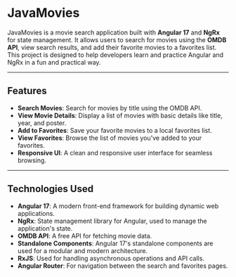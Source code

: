 # JavaMovies

JavaMovies is a movie search application built with **Angular 17** and **NgRx** for state management. It allows users to search for movies using the **OMDB API**, view search results, and add their favorite movies to a favorites list. This project is designed to help developers learn and practice Angular and NgRx in a fun and practical way.

---

## Features

- **Search Movies**: Search for movies by title using the OMDB API.
- **View Movie Details**: Display a list of movies with basic details like title, year, and poster.
- **Add to Favorites**: Save your favorite movies to a local favorites list.
- **View Favorites**: Browse the list of movies you've added to your favorites.
- **Responsive UI**: A clean and responsive user interface for seamless browsing.

---

## Technologies Used

- **Angular 17**: A modern front-end framework for building dynamic web applications.
- **NgRx**: State management library for Angular, used to manage the application's state.
- **OMDB API**: A free API for fetching movie data.
- **Standalone Components**: Angular 17's standalone components are used for a modular and modern architecture.
- **RxJS**: Used for handling asynchronous operations and API calls.
- **Angular Router**: For navigation between the search and favorites pages.
